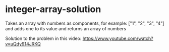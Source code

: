 # integer-array-solution
Takes an array with numbers as components, for example: ["1", "2", "3", "4"] and adds one to its value and returns an array of numbers

Solution to the problem in this video: https://www.youtube.com/watch?v=uQdy914JRKQ

